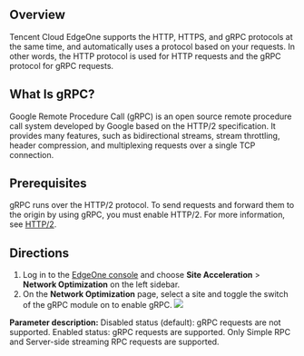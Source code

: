 ## Overview
Tencent Cloud EdgeOne supports the HTTP, HTTPS, and gRPC protocols at the same time, and automatically uses a protocol based on your requests. In other words, the HTTP protocol is used for HTTP requests and the gRPC protocol for gRPC requests.

## What Is gRPC?
Google Remote Procedure Call (gRPC) is an open source remote procedure call system developed by Google based on the HTTP/2 specification. It provides many features, such as bidirectional streams, stream throttling, header compression, and multiplexing requests over a single TCP connection.

## Prerequisites
gRPC runs over the HTTP/2 protocol. To send requests and forward them to the origin by using gRPC, you must enable HTTP/2. For more information, see [HTTP/2](https://intl.cloud.tencent.com/document/product/1145/46171).

## Directions
1. Log in to the [EdgeOne console](https://console.cloud.tencent.com/edgeone) and choose **Site Acceleration** > **Network Optimization** on the left sidebar.
2. On the **Network Optimization** page, select a site and toggle the switch of the gRPC module on to enable gRPC.
![](https://qcloudimg.tencent-cloud.cn/raw/43ffac8a5bd85cb73d8d6314b987bd98.png)

**Parameter description:**
 Disabled status (default): gRPC requests are not supported.
 Enabled status: gRPC requests are supported. Only Simple RPC and Server-side streaming RPC requests are supported.

